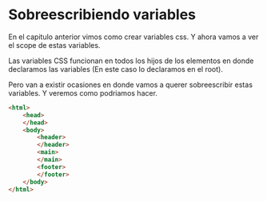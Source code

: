 # Sobreescribiendo variables

En el capitulo anterior vimos como crear variables css. Y ahora vamos a ver el scope de estas variables.

Las variables CSS funcionan en todos los hijos de los elementos en donde declaramos las variables (En este caso lo declaramos en el root).

Pero van a existir ocasiones en donde vamos a querer sobreescribir estas variables. Y veremos como podriamos hacer.

```html
<html>
    <head>
    </head>
    <body>
        <header>
        </header>
        <main>
        </main>
        <footer>
        </footer>
    </body>
</html>
```